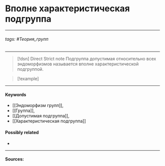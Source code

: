 # Вполне характеристическая подгруппа
***
###### tags: #Теория_групп  
***
>[!dsn] Direct Strict note
>Подгруппа допустимая относительно всех эндоморфизмов называется вполне характеристической подгруппой.

>[!example] 
>
***
#### Keywords
- [[Эндоморфизм групп]],
- [[Группа]],
- [[Допустимая подгруппа]],
- [[Характеристическая подгруппа]]
#### Possibly related
- 
***
#### Sources: